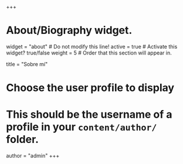 +++
# About/Biography widget.
widget = "about"  # Do not modify this line!
active = true  # Activate this widget? true/false
weight = 5  # Order that this section will appear in.

title = "Sobre mí"

# Choose the user profile to display
# This should be the username of a profile in your `content/author/` folder.
author = "admin"
+++
